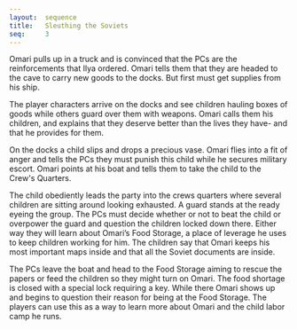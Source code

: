 ```yaml
---
layout:  sequence
title:   Sleuthing the Soviets
seq:     3
---
```


Omari pulls up in a truck and is convinced that the PCs are the reinforcements that Ilya ordered.
Omari tells them that they are headed to the cave to carry new goods to the docks.
But first must get supplies from his ship.

The player characters arrive on the docks and see children hauling boxes of goods while others guard over them with weapons.
Omari calls them his children, and explains that they deserve better than the lives they have- and that he provides for them.

On the docks a child slips and drops a precious vase.
Omari flies into a fit of anger and tells the PCs they must punish this child while he secures military escort.
Omari points at his boat and tells them to take the child to the Crew's Quarters.

The child obediently leads the party into the crews quarters where several children are sitting around looking exhausted.
A guard stands at the ready eyeing the group.
The PCs must decide whether or not to beat the child or overpower the guard and question the children locked down there.
Either way they will learn about Omari’s Food Storage, a place of leverage he uses to keep children working for him.
The children say that Omari keeps his most important maps inside and that all the Soviet documents are inside.

The PCs leave the boat and head to the Food Storage aiming to rescue the papers or feed the children so they might turn on Omari.
The food shortage is closed with a special lock requiring a key.
While there Omari shows up and begins to question their reason for being at the Food Storage.
The players can use this as a way to learn more about Omari and the child labor camp he runs.


